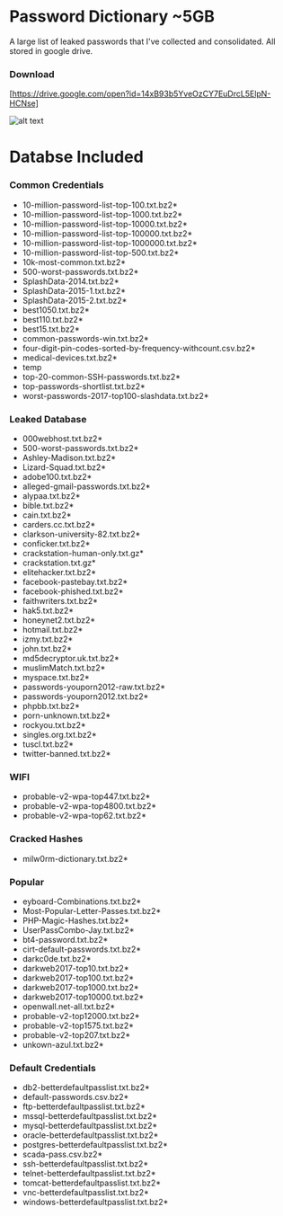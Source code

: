 # Password Dictionary ~5GB

A large list of leaked passwords that I've collected and consolidated. All stored in google drive.

### Download

[https://drive.google.com/open?id=14xB93b5YveOzCY7EuDrcL5ElpN-HCNse]

![alt text](https://github.com/yuqian5/PasswordDictionary/blob/master/README-pic.jpg)

# Databse Included

### Common Credentials
* 10-million-password-list-top-100.txt.bz2*
* 10-million-password-list-top-1000.txt.bz2*
* 10-million-password-list-top-10000.txt.bz2*
* 10-million-password-list-top-100000.txt.bz2*
* 10-million-password-list-top-1000000.txt.bz2*
* 10-million-password-list-top-500.txt.bz2*
* 10k-most-common.txt.bz2*
* 500-worst-passwords.txt.bz2*
* SplashData-2014.txt.bz2*
* SplashData-2015-1.txt.bz2*
* SplashData-2015-2.txt.bz2*
* best1050.txt.bz2*
* best110.txt.bz2*
* best15.txt.bz2*
* common-passwords-win.txt.bz2*
* four-digit-pin-codes-sorted-by-frequency-withcount.csv.bz2*
* medical-devices.txt.bz2*
* temp
* top-20-common-SSH-passwords.txt.bz2*
* top-passwords-shortlist.txt.bz2*
* worst-passwords-2017-top100-slashdata.txt.bz2*

### Leaked Database
* 000webhost.txt.bz2*
* 500-worst-passwords.txt.bz2*
* Ashley-Madison.txt.bz2*
* Lizard-Squad.txt.bz2*
* adobe100.txt.bz2*
* alleged-gmail-passwords.txt.bz2*
* alypaa.txt.bz2*
* bible.txt.bz2*
* cain.txt.bz2*
* carders.cc.txt.bz2*
* clarkson-university-82.txt.bz2*
* conficker.txt.bz2*
* crackstation-human-only.txt.gz*
* crackstation.txt.gz*
* elitehacker.txt.bz2*
* facebook-pastebay.txt.bz2*
* facebook-phished.txt.bz2*
* faithwriters.txt.bz2*
* hak5.txt.bz2*
* honeynet2.txt.bz2*
* hotmail.txt.bz2*
* izmy.txt.bz2*
* john.txt.bz2*
* md5decryptor.uk.txt.bz2*
* muslimMatch.txt.bz2*
* myspace.txt.bz2*
* passwords-youporn2012-raw.txt.bz2*
* passwords-youporn2012.txt.bz2*
* phpbb.txt.bz2*
* porn-unknown.txt.bz2*
* rockyou.txt.bz2*
* singles.org.txt.bz2*
* tuscl.txt.bz2*
* twitter-banned.txt.bz2*

### WIFI
* probable-v2-wpa-top447.txt.bz2*
* probable-v2-wpa-top4800.txt.bz2*
* probable-v2-wpa-top62.txt.bz2*

### Cracked Hashes
* milw0rm-dictionary.txt.bz2*

### Popular
* eyboard-Combinations.txt.bz2*
* Most-Popular-Letter-Passes.txt.bz2*
* PHP-Magic-Hashes.txt.bz2*
* UserPassCombo-Jay.txt.bz2*
* bt4-password.txt.bz2*
* cirt-default-passwords.txt.bz2*
* darkc0de.txt.bz2*
* darkweb2017-top10.txt.bz2*
* darkweb2017-top100.txt.bz2*
* darkweb2017-top1000.txt.bz2*
* darkweb2017-top10000.txt.bz2*
* openwall.net-all.txt.bz2*
* probable-v2-top12000.txt.bz2*
* probable-v2-top1575.txt.bz2*
* probable-v2-top207.txt.bz2*
* unkown-azul.txt.bz2*

### Default Credentials
* db2-betterdefaultpasslist.txt.bz2*
* default-passwords.csv.bz2*
* ftp-betterdefaultpasslist.txt.bz2*
* mssql-betterdefaultpasslist.txt.bz2*
* mysql-betterdefaultpasslist.txt.bz2*
* oracle-betterdefaultpasslist.txt.bz2*
* postgres-betterdefaultpasslist.txt.bz2*
* scada-pass.csv.bz2*
* ssh-betterdefaultpasslist.txt.bz2*
* telnet-betterdefaultpasslist.txt.bz2*
* tomcat-betterdefaultpasslist.txt.bz2*
* vnc-betterdefaultpasslist.txt.bz2*
* windows-betterdefaultpasslist.txt.bz2*
